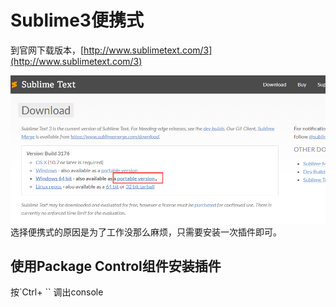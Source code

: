 # Sublime3便携式
到官网下载版本，[http://www.sublimetext.com/3](http://www.sublimetext.com/3)

![](./_image/bfa28e47c2746ea22fa1bf3d185c37a.png)
选择便携式的原因是为了工作没那么麻烦，只需要安装一次插件即可。

## 使用Package Control组件安装插件
按`Ctrl+ `` 调出console